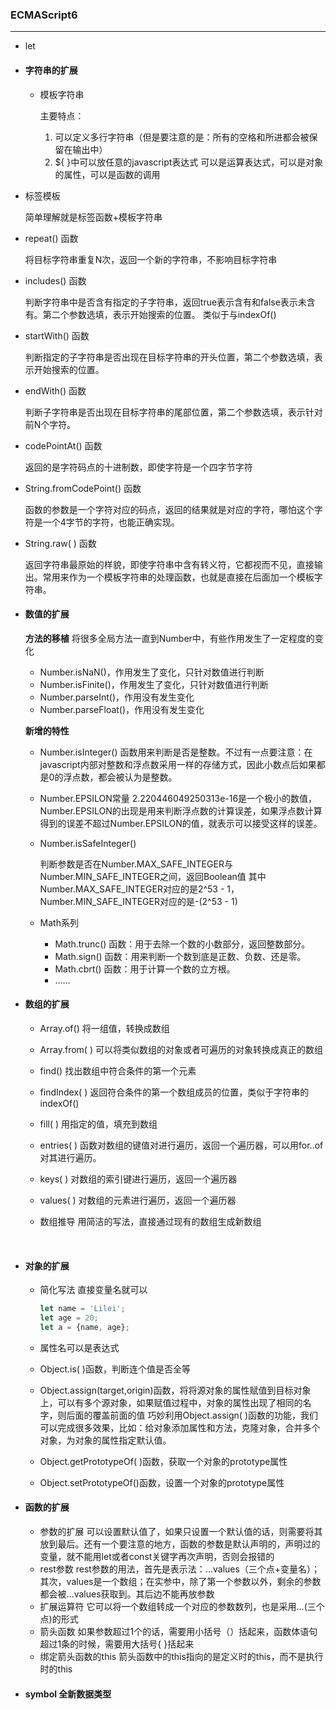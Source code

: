 ### ECMAScript6

----

+ let



+ ####  字符串的扩展

  - 模板字符串

    主要特点：

    1. 可以定义多行字符串（但是要注意的是：所有的空格和所进都会被保留在输出中）
    2. ${ }中可以放任意的javascript表达式
       可以是运算表达式，可以是对象的属性，可以是函数的调用


-   标签模板

     简单理解就是标签函数+模板字符串


-   repeat() 函数

    将目标字符串重复N次，返回一个新的字符串，不影响目标字符串


-   includes() 函数

    判断字符串中是否含有指定的子字符串，返回true表示含有和false表示未含有。第二个参数选填，表示开始搜索的位置。
    类似于与indexOf()


-   startWith() 函数

    判断指定的子字符串是否出现在目标字符串的开头位置，第二个参数选填，表示开始搜索的位置。


-   endWith() 函数

    判断子字符串是否出现在目标字符串的尾部位置，第二个参数选填，表示针对前N个字符。


-   codePointAt() 函数

    返回的是字符码点的十进制数，即使字符是一个四字节字符

- String.fromCodePoint() 函数

    函数的参数是一个字符对应的码点，返回的结果就是对应的字符，哪怕这个字符是一个4字节的字符，也能正确实现。


-   String.raw( ) 函数

    返回字符串最原始的样貌，即使字符串中含有转义符，它都视而不见，直接输出。常用来作为一个模板字符串的处理函数，也就是直接在后面加一个模板字符串。

+ #### 数值的扩展

  **方法的移植**
  将很多全局方法一直到Number中，有些作用发生了一定程度的变化

  - Number.isNaN()，作用发生了变化，只针对数值进行判断
  - Number.isFinite()，作用发生了变化，只针对数值进行判断
  - Number.parseInt()，作用没有发生变化
  - Number.parseFloat()，作用没有发生变化

  **新增的特性**

  - Number.isInteger() 
    函数用来判断是否是整数。不过有一点要注意：在javascript内部对整数和浮点数采用一样的存储方式，因此小数点后如果都是0的浮点数，都会被认为是整数。

  - Number.EPSILON常量
    2.220446049250313e-16是一个极小的数值，Number.EPSILON的出现是用来判断浮点数的计算误差，如果浮点数计算得到的误差不超过Number.EPSILON的值，就表示可以接受这样的误差。

  - Number.isSafeInteger()

    判断参数是否在Number.MAX_SAFE_INTEGER与Number.MIN_SAFE_INTEGER之间，返回Boolean值
    其中Number.MAX_SAFE_INTEGER对应的是2^53 - 1，Number.MIN_SAFE_INTEGER对应的是-(2^53 - 1)

  - Math系列

    +  Math.trunc() 函数：用于去除一个数的小数部分，返回整数部分。
    +  Math.sign() 函数：用来判断一个数到底是正数、负数、还是零。
    +  Math.cbrt() 函数：用于计算一个数的立方根。
    +  ……

+ #### 数组的扩展

  - Array.of()
    将一组值，转换成数组
  - Array.from( )
    可以将类似数组的对象或者可遍历的对象转换成真正的数组
  - find()
    找出数组中符合条件的第一个元素
  - findIndex( )
    返回符合条件的第一个数组成员的位置，类似于字符串的indexOf()
  - fill( )
    用指定的值，填充到数组
  - entries( )
    函数对数组的键值对进行遍历，返回一个遍历器，可以用for..of对其进行遍历。
  - keys( )
    对数组的索引键进行遍历，返回一个遍历器
  - values( )
    对数组的元素进行遍历，返回一个遍历器
  - 数组推导
    用简洁的写法，直接通过现有的数组生成新数组

    ​

+ #### 对象的扩展

  - 简化写法
    直接变量名就可以

    ```javascript
    let name = 'Lilei';
    let age = 20;
    let a = {name, age};
    ```

  - 属性名可以是表达式

  - Object.is( )函数，判断连个值是否全等

  - Object.assign(target,origin)函数，将将源对象的属性赋值到目标对象上，可以有多个源对象，如果赋值过程中，对象的属性出现了相同的名字，则后面的覆盖前面的值
    巧妙利用Object.assign( )函数的功能，我们可以完成很多效果，比如：给对象添加属性和方法，克隆对象，合并多个对象，为对象的属性指定默认值。

  - Object.getPrototypeOf( )函数，获取一个对象的prototype属性

  - Object.setPrototypeOf()函数，设置一个对象的prototype属性

+ #### 函数的扩展

  - 参数的扩展
    可以设置默认值了，如果只设置一个默认值的话，则需要将其放到最后。还有一个要注意的地方，函数的参数是默认声明的，声明过的变量，就不能用let或者const关键字再次声明，否则会报错的
  - rest参数
    rest参数的用法，首先是表示法：...values（三个点+变量名）；其次，values是一个数组；在实参中，除了第一个参数以外，剩余的参数都会被...values获取到。其后边不能再放参数
  - 扩展运算符
    它可以将一个数组转成一个对应的参数数列，也是采用...(三个点)的形式
  - 箭头函数
    如果参数超过1个的话，需要用小括号（）括起来，函数体语句超过1条的时候，需要用大括号{ }括起来
  - 绑定箭头函数的this
    箭头函数中的this指向的是定义时的this，而不是执行时的this

+ #### symbol 全新数据类型

  ​